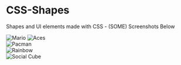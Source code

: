 CSS-Shapes
==========

Shapes and UI elements made with CSS - (SOME) Screenshots Below

![Mario](http://i.imgur.com/MNjkQvI.png)
![Aces](http://i.imgur.com/DrcNwlO.png)  
![Pacman](http://i.imgur.com/PCvB92i.png)  
![Rainbow](http://i.imgur.com/ET23xDs.png)  
![Social Cube](http://i.imgur.com/L3ZKkfY.png)
